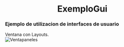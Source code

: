 <h1><center>ExemploGui</center></h1>

<h3>Ejemplo de utilizacion de interfaces de usuario</h3>


Ventana con Layouts.<br>
<img src="https://image.ibb.co/cfBS1c/Ventapaneles.png" alt="Ventapaneles" border="0">
